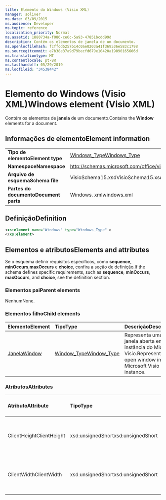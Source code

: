 ```yaml
---
title: Elemento do Windows (Visio XML)
manager: soliver
ms.date: 03/09/2015
ms.audience: Developer
ms.topic: reference
localization_priority: Normal
ms.assetid: 1880734a-f086-ce6c-5a93-47851bcdd99d
description: Contém os elementos de janela de um documento.
ms.openlocfilehash: fcffcd5257b14c0ae0203a41f369536e583c1798
ms.sourcegitcommit: e7b38e37a9d79becfd679e10420a19890165606d
ms.translationtype: MT
ms.contentlocale: pt-BR
ms.lasthandoff: 05/29/2019
ms.locfileid: "34538442"
---
```

# <a name="windows-element-visio-xml"></a><span data-ttu-id="234ea-103">Elemento do Windows (Visio XML)</span><span class="sxs-lookup"><span data-stu-id="234ea-103">Windows element (Visio XML)</span></span>

<span data-ttu-id="234ea-104">Contém os elementos de **janela** de um documento.</span><span class="sxs-lookup"><span data-stu-id="234ea-104">Contains the **Window** elements for a document.</span></span> 
  
## <a name="element-information"></a><span data-ttu-id="234ea-105">Informações de elemento</span><span class="sxs-lookup"><span data-stu-id="234ea-105">Element information</span></span>

|||
|:-----|:-----|
|<span data-ttu-id="234ea-106">**Tipo de elemento**</span><span class="sxs-lookup"><span data-stu-id="234ea-106">**Element type**</span></span> <br/> |[<span data-ttu-id="234ea-107">Windows_Type</span><span class="sxs-lookup"><span data-stu-id="234ea-107">Windows_Type</span></span>](windows_type-complextypevisio-xml.md) <br/> |
|<span data-ttu-id="234ea-108">**Namespace**</span><span class="sxs-lookup"><span data-stu-id="234ea-108">**Namespace**</span></span> <br/> |http://schemas.microsoft.com/office/visio/2012/main  <br/> |
|<span data-ttu-id="234ea-109">**Arquivo de esquema**</span><span class="sxs-lookup"><span data-stu-id="234ea-109">**Schema file**</span></span> <br/> |<span data-ttu-id="234ea-110">VisioSchema15.xsd</span><span class="sxs-lookup"><span data-stu-id="234ea-110">VisioSchema15.xsd</span></span>  <br/> |
|<span data-ttu-id="234ea-111">**Partes do documento**</span><span class="sxs-lookup"><span data-stu-id="234ea-111">**Document parts**</span></span> <br/> |<span data-ttu-id="234ea-112">Windows. xml</span><span class="sxs-lookup"><span data-stu-id="234ea-112">windows.xml</span></span>  <br/> |
   
## <a name="definition"></a><span data-ttu-id="234ea-113">Definição</span><span class="sxs-lookup"><span data-stu-id="234ea-113">Definition</span></span>

```XML
<xs:element name="Windows" type="Windows_Type" >
</xs:element>
```

## <a name="elements-and-attributes"></a><span data-ttu-id="234ea-114">Elementos e atributos</span><span class="sxs-lookup"><span data-stu-id="234ea-114">Elements and attributes</span></span>

<span data-ttu-id="234ea-115">Se o esquema definir requisitos específicos, como **sequence**, **minOccurs**,**maxOccurs** e **choice**, confira a seção de definição.</span><span class="sxs-lookup"><span data-stu-id="234ea-115">If the schema defines specific requirements, such as **sequence**, **minOccurs**, **maxOccurs**, and **choice**, see the definition section.</span></span> 
  
### <a name="parent-elements"></a><span data-ttu-id="234ea-116">Elementos pai</span><span class="sxs-lookup"><span data-stu-id="234ea-116">Parent elements</span></span>

<span data-ttu-id="234ea-117">Nenhum</span><span class="sxs-lookup"><span data-stu-id="234ea-117">None.</span></span>
  
### <a name="child-elements"></a><span data-ttu-id="234ea-118">Elementos filho</span><span class="sxs-lookup"><span data-stu-id="234ea-118">Child elements</span></span>

|<span data-ttu-id="234ea-119">**Elemento**</span><span class="sxs-lookup"><span data-stu-id="234ea-119">**Element**</span></span>|<span data-ttu-id="234ea-120">**Tipo**</span><span class="sxs-lookup"><span data-stu-id="234ea-120">**Type**</span></span>|<span data-ttu-id="234ea-121">**Descrição**</span><span class="sxs-lookup"><span data-stu-id="234ea-121">**Description**</span></span>|
|:-----|:-----|:-----|
|[<span data-ttu-id="234ea-122">Janela</span><span class="sxs-lookup"><span data-stu-id="234ea-122">Window</span></span>](window-element-windows_type-complextypevisio-xml.md) <br/> |[<span data-ttu-id="234ea-123">Window_Type</span><span class="sxs-lookup"><span data-stu-id="234ea-123">Window_Type</span></span>](window_type-complextypevisio-xml.md) <br/> |<span data-ttu-id="234ea-124">Representa uma janela aberta em uma instância do Microsoft Visio.</span><span class="sxs-lookup"><span data-stu-id="234ea-124">Represents an open window in a Microsoft Visio instance.</span></span>  <br/> |
   
### <a name="attributes"></a><span data-ttu-id="234ea-125">Atributos</span><span class="sxs-lookup"><span data-stu-id="234ea-125">Attributes</span></span>

|<span data-ttu-id="234ea-126">**Atributo**</span><span class="sxs-lookup"><span data-stu-id="234ea-126">**Attribute**</span></span>|<span data-ttu-id="234ea-127">**Tipo**</span><span class="sxs-lookup"><span data-stu-id="234ea-127">**Type**</span></span>|<span data-ttu-id="234ea-128">**Obrigatório**</span><span class="sxs-lookup"><span data-stu-id="234ea-128">**Required**</span></span>|<span data-ttu-id="234ea-129">**Descrição**</span><span class="sxs-lookup"><span data-stu-id="234ea-129">**Description**</span></span>|<span data-ttu-id="234ea-130">**Valores possíveis**</span><span class="sxs-lookup"><span data-stu-id="234ea-130">**Possible values**</span></span>|
|:-----|:-----|:-----|:-----|:-----|
|<span data-ttu-id="234ea-131">ClientHeight</span><span class="sxs-lookup"><span data-stu-id="234ea-131">ClientHeight</span></span>  <br/> |<span data-ttu-id="234ea-132">xsd:unsignedShort</span><span class="sxs-lookup"><span data-stu-id="234ea-132">xsd:unsignedShort</span></span>  <br/> |<span data-ttu-id="234ea-133">opcional</span><span class="sxs-lookup"><span data-stu-id="234ea-133">optional</span></span>  <br/> |<span data-ttu-id="234ea-134">Representa a dimensão de altura de uma área de exibição</span><span class="sxs-lookup"><span data-stu-id="234ea-134">Represents the height dimension of a display area</span></span>  <br/> |<span data-ttu-id="234ea-135">Valores do tipo xsd:unsignedShort.</span><span class="sxs-lookup"><span data-stu-id="234ea-135">Values of the xsd:unsignedShort type.</span></span>  <br/> |
|<span data-ttu-id="234ea-136">ClientWidth</span><span class="sxs-lookup"><span data-stu-id="234ea-136">ClientWidth</span></span>  <br/> |<span data-ttu-id="234ea-137">xsd:unsignedShort</span><span class="sxs-lookup"><span data-stu-id="234ea-137">xsd:unsignedShort</span></span>  <br/> |<span data-ttu-id="234ea-138">opcional</span><span class="sxs-lookup"><span data-stu-id="234ea-138">optional</span></span>  <br/> |<span data-ttu-id="234ea-139">Representa a dimensão de largura de uma área de exibição</span><span class="sxs-lookup"><span data-stu-id="234ea-139">Represents the width dimension of a display area</span></span>  <br/> |<span data-ttu-id="234ea-140">Valores do tipo xsd:unsignedShort.</span><span class="sxs-lookup"><span data-stu-id="234ea-140">Values of the xsd:unsignedShort type.</span></span>  <br/> |
   

